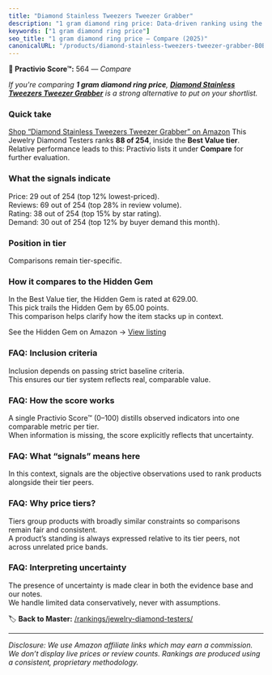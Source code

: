```yaml
---
title: "Diamond Stainless Tweezers Tweezer Grabber"
description: "1 gram diamond ring price: Data-driven ranking using the Practivio Score™. Positioned by quality, value, demand, findability, momentum."
keywords: ["1 gram diamond ring price"]
seo_title: "1 gram diamond ring price — Compare (2025)"
canonicalURL: "/products/diamond-stainless-tweezers-tweezer-grabber-B0BJBHTFC5/"
---
```


**🛒 Practivio Score™:** 564 — _Compare_


*If you're comparing **1 gram diamond ring price**, **[Diamond Stainless Tweezers Tweezer Grabber](https://www.amazon.com/dp/B0BJBHTFC5?tag=practivio-20)** is a strong alternative to put on your shortlist.*
### Quick take
[Shop “Diamond Stainless Tweezers Tweezer Grabber” on Amazon](https://www.amazon.com/dp/B0BJBHTFC5?tag=practivio-20)
This Jewelry Diamond Testers ranks **88 of 254**, inside the **Best Value tier**.  
Relative performance leads to this: Practivio lists it under **Compare** for further evaluation.

### What the signals indicate
Price: 29 out of 254 (top 12% lowest-priced).  
Reviews: 69 out of 254 (top 28% in review volume).  
Rating: 38 out of 254 (top 15% by star rating).  
Demand: 30 out of 254 (top 12% by buyer demand this month).

### Position in tier
Comparisons remain tier-specific.

### How it compares to the Hidden Gem
In the Best Value tier, the Hidden Gem is rated at 629.00.  
This pick trails the Hidden Gem by 65.00 points.  
This comparison helps clarify how the item stacks up in context.  

See the Hidden Gem on Amazon → [View listing](https://www.amazon.com/dp/B0CPHMR3P8?tag=practivio-20)

### FAQ: Inclusion criteria
Inclusion depends on passing strict baseline criteria.  
This ensures our tier system reflects real, comparable value.

### FAQ: How the score works
A single Practivio Score™ (0–100) distills observed indicators into one comparable metric per tier.  
When information is missing, the score explicitly reflects that uncertainty.

### FAQ: What “signals” means here
In this context, signals are the objective observations used to rank products alongside their tier peers.

### FAQ: Why price tiers?
Tiers group products with broadly similar constraints so comparisons remain fair and consistent.  
A product’s standing is always expressed relative to its tier peers, not across unrelated price bands.

### FAQ: Interpreting uncertainty
The presence of uncertainty is made clear in both the evidence base and our notes.  
We handle limited data conservatively, never with assumptions.

<!-- Missing template for Compare/CompareWithinPriceClass -->


🏷️ **Back to Master:** [/rankings/jewelry-diamond-testers/](/rankings/jewelry-diamond-testers/)

---
_Disclosure: We use Amazon affiliate links which may earn a commission. We don’t display live prices or review counts. Rankings are produced using a consistent, proprietary methodology._
